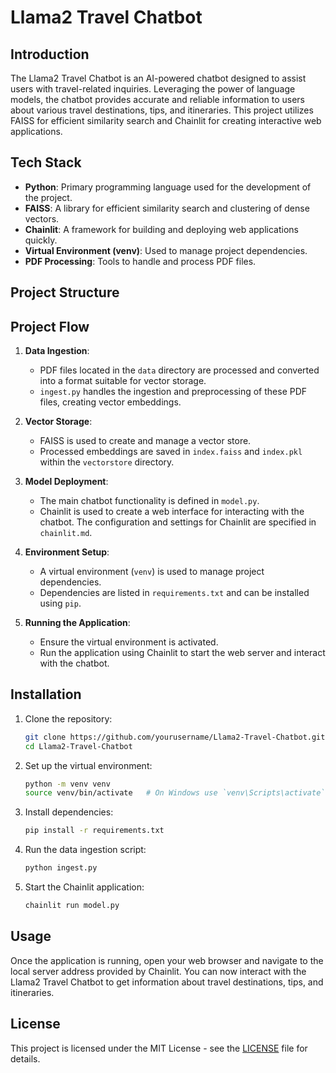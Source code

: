# Llama2 Travel Chatbot

## Introduction

The Llama2 Travel Chatbot is an AI-powered chatbot designed to assist users with travel-related inquiries. Leveraging the power of language models, the chatbot provides accurate and reliable information to users about various travel destinations, tips, and itineraries. This project utilizes FAISS for efficient similarity search and Chainlit for creating interactive web applications.

## Tech Stack

- **Python**: Primary programming language used for the development of the project.
- **FAISS**: A library for efficient similarity search and clustering of dense vectors.
- **Chainlit**: A framework for building and deploying web applications quickly.
- **Virtual Environment (venv)**: Used to manage project dependencies.
- **PDF Processing**: Tools to handle and process PDF files.

## Project Structure


## Project Flow

1. **Data Ingestion**:
    - PDF files located in the `data` directory are processed and converted into a format suitable for vector storage.
    - `ingest.py` handles the ingestion and preprocessing of these PDF files, creating vector embeddings.

2. **Vector Storage**:
    - FAISS is used to create and manage a vector store.
    - Processed embeddings are saved in `index.faiss` and `index.pkl` within the `vectorstore` directory.

3. **Model Deployment**:
    - The main chatbot functionality is defined in `model.py`.
    - Chainlit is used to create a web interface for interacting with the chatbot. The configuration and settings for Chainlit are specified in `chainlit.md`.

4. **Environment Setup**:
    - A virtual environment (`venv`) is used to manage project dependencies.
    - Dependencies are listed in `requirements.txt` and can be installed using `pip`.

5. **Running the Application**:
    - Ensure the virtual environment is activated.
    - Run the application using Chainlit to start the web server and interact with the chatbot.

## Installation

1. Clone the repository:
    ```sh
    git clone https://github.com/yourusername/Llama2-Travel-Chatbot.git
    cd Llama2-Travel-Chatbot
    ```

2. Set up the virtual environment:
    ```sh
    python -m venv venv
    source venv/bin/activate   # On Windows use `venv\Scripts\activate`
    ```

3. Install dependencies:
    ```sh
    pip install -r requirements.txt
    ```

4. Run the data ingestion script:
    ```sh
    python ingest.py
    ```

5. Start the Chainlit application:
    ```sh
    chainlit run model.py
    ```

## Usage

Once the application is running, open your web browser and navigate to the local server address provided by Chainlit. You can now interact with the Llama2 Travel Chatbot to get information about travel destinations, tips, and itineraries.

## License

This project is licensed under the MIT License - see the [LICENSE](LICENSE) file for details.
